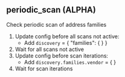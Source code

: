 
## periodic_scan (ALPHA)

Check periodic scan of address families

1. Update config before all scans not active:
    * Add `discovery` = { "families": {  } }
1. Wait for all scans not active
1. Update config before scan iterations:
    * Add `discovery.families.vendor` = {  }
1. Wait for scan iterations
